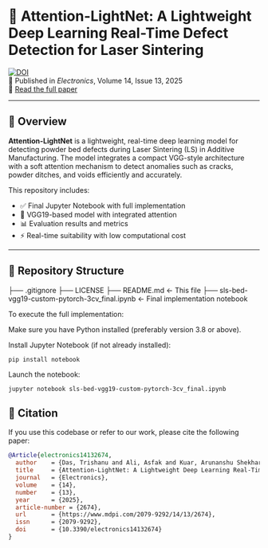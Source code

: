# 🧠 Attention-LightNet: A Lightweight Deep Learning Real-Time Defect Detection for Laser Sintering

[![DOI](https://img.shields.io/badge/DOI-10.3390%2Felectronics14132674-blue)](https://doi.org/10.3390/electronics14132674)  
📄 Published in *Electronics*, Volume 14, Issue 13, 2025  
🔗 [Read the full paper](https://www.mdpi.com/2079-9292/14/13/2674)

---

## 📌 Overview

**Attention-LightNet** is a lightweight, real-time deep learning model for detecting powder bed defects during Laser Sintering (LS) in Additive Manufacturing. The model integrates a compact VGG-style architecture with a soft attention mechanism to detect anomalies such as cracks, powder ditches, and voids efficiently and accurately. 

This repository includes:
- ✅ Final Jupyter Notebook with full implementation
- 🧠 VGG19-based model with integrated attention
- 📊 Evaluation results and metrics
- ⚡ Real-time suitability with low computational cost

---

## 📁 Repository Structure
├── .gitignore
├── LICENSE
├── README.md ← This file
├── sls-bed-vgg19-custom-pytorch-3cv_final.ipynb ← Final implementation notebook

To execute the full implementation:

Make sure you have Python installed (preferably version 3.8 or above).

Install Jupyter Notebook (if not already installed):

``` 
pip install notebook
``` 

Launch the notebook:

``` 
jupyter notebook sls-bed-vgg19-custom-pytorch-3cv_final.ipynb
```

## 📄 Citation

If you use this codebase or refer to our work, please cite the following paper:

```bibtex
@Article{electronics14132674,
  author    = {Das, Trishanu and Ali, Asfak and Kuar, Arunanshu Shekhar and Chaudhuri, Sheli Sinha and Nnamoko, Nonso},
  title     = {Attention-LightNet: A Lightweight Deep Learning Real-Time Defect Detection for Laser Sintering},
  journal   = {Electronics},
  volume    = {14},
  number    = {13},
  year      = {2025},
  article-number = {2674},
  url       = {https://www.mdpi.com/2079-9292/14/13/2674},
  issn      = {2079-9292},
  doi       = {10.3390/electronics14132674}
}
